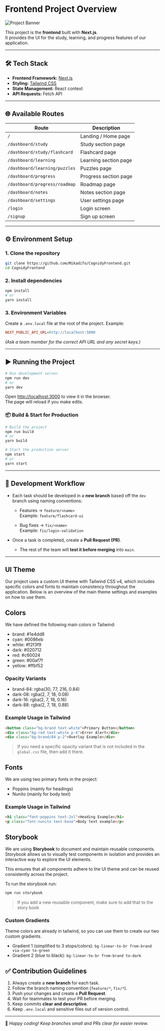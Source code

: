 # Frontend Project Overview

![Project Banner](https://github.com/user-attachments/assets/9754d095-acc8-491f-a201-cc9e0286c043)

This project is the **frontend** built with **Next.js**.  
It provides the UI for the study, learning, and progress features of our application.

---

## 🛠 Tech Stack

- **Frontend Framework:** [Next.js](https://nextjs.org/)
- **Styling:** [Tailwind CSS](https://tailwindcss.com/)
- **State Management:** React context
- **API Requests:** Fetch API

---

## 🌐 Available Routes

| Route                         | Description           |
| ----------------------------- | --------------------- |
| `/`                           | Landing / Home page   |
| `/dashboard/study`            | Study section page    |
| `/dashboard/study/flashcard`  | Flashcard page        |
| `/dashboard/learning`         | Learning section page |
| `/dashboard/learning/puzzles` | Puzzles page          |
| `/dashboard/progress`         | Progress section page |
| `/dashboard/progress/roadmap` | Roadmap page          |
| `/dashboard/notes`            | Notes section page    |
| `/dashboard/settings`         | User settings page    |
| `/login`                      | Login screen          |
| `/signup`                     | Sign up screen        |

---

## ⚙️ Environment Setup

### 1. Clone the repository

```bash
git clone https://github.com/Mikadifo/CognidyFrontend.git
cd CognidyFrontend
```

### 2. Install dependencies

```bash
npm install
# or
yarn install
```

### 3. Environment Variables

Create a `.env.local` file at the root of the project. Example:

```ini
NEXT_PUBLIC_API_URL=http://localhost:5000
```

_(Ask a team member for the correct API URL and any secret keys.)_

---

## ▶️ Running the Project

```bash
# Run development server
npm run dev
# or
yarn dev
```

Open [http://localhost:3000](http://localhost:3000) to view it in the browser.  
The page will reload if you make edits.

### 📦 Build & Start for Production

```bash
# Build the project
npm run build
# or
yarn build

# Start the production server
npm start
# or
yarn start
```

---

## 🌱 Development Workflow

- Each task should be developed in a **new branch** based off the `dev` branch using naming conventions:

  - Features → `feature/<name>`  
    Example: `feature/flashcard-ui`

  - Bug fixes → `fix/<name>`  
    Example: `fix/login-validation`

- Once a task is completed, create a **Pull Request (PR)**.
  - The rest of the team will **test it before merging** into `main`.

---

## UI Theme

Our project uses a custom UI theme with Tailwind CSS v4, which includes specific colors and fonts to maintain consistency throughout the application. Below is an overview of the main theme settings and examples on how to use them.

## Colors

We have defined the following main colors in Tailwind:

- brand: #1e4dd8
- cyan: #0086eb
- white: #f2f3f9
- dark: #020712
- red: #c60024
- green: #00af7f
- yellow: #ffbf52

### Opacity Variants

- brand-84: rgba(30, 77, 216, 0.84)
- dark-08: rgba(2, 7, 18, 0.08)
- dark-16: rgba(2, 7, 18, 0.16)
- dark-88: rgba(2, 7, 18, 0.88)

### Example Usage in Tailwind

```html
<button class="bg-brand text-white">Primary Button</button>
<div class="bg-red text-white p-4">Error Alert</div>
<div class="bg-brand/84 p-2">Overlay Example</div>
```

> If you need a specific opacity variant that is not included in the `global.css` file, then add it there.

## Fonts

We are using two primary fonts in the project:

- Poppins (mainly for headings)
- Nunito (mainly for body text)

### Example Usage in Tailwind

```html
<h1 class="font-poppins text-2xl">Heading Example</h1>
<p class="font-nunito text-base">Body text example</p>
```

## Storybook

We are using **Storybook** to document and maintain reusable components. Storybook allows us to visually test components in isolation and provides an interactive way to explore the UI elements.

This ensures that all components adhere to the UI theme and can be reused consistently across the project.

To run the storybook run:

```bash
npm run storybook
```

> If you add a new reusable component, make sure to add that to the story book

### Custom Gradients

Theme colors are already in tailwind, so you can use them to create our two custom gradients.

- Gradient 1 (simplified to 3 stops/colors): `bg-linear-to-br from-brand via-cyan to-green`
- Gradient 2 (blue to black): `bg-linear-to-br from-brand to-dark`

## ✅ Contribution Guidelines

1. Always create a **new branch** for each task.
2. Follow the branch naming convention (`feature/*`, `fix/*`).
3. Push your changes and create a **Pull Request**.
4. Wait for teammates to test your PR before merging.
5. Keep commits **clear and descriptive**.
6. Keep `.env.local` and sensitive files out of version control.

---

👥 _Happy coding! Keep branches small and PRs clear for easier review._
